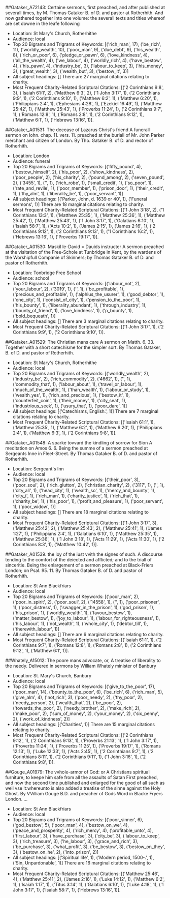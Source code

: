 ##Gataker_A72143: Certaine sermons, first preached, and after published at severall times, by M. Thomas Gataker B. of D. and pastor at Rotherhith. And now gathered together into one volume: the severall texts and titles whereof are set downe in the leafe following
- Location: St Mary's Church, Rotherhithe
- Audience: local
- Top 20 Bigrams and Trigrams of Keywords: [('rich_man', 17), ('be_rich', 11), ('worldly_wealth', 10), ('poor_man', 9), ('due_debt', 9), ('his_wealth', 8), ('rich_or_poor', 6), ('pledge_or_pawn', 6), ('love_kindness', 4), ('all_the_wealth', 4), ('we_labour', 4), ('worldly_rich', 4), ('have_bestow', 4), ('his_pawn', 4), ('industry_be', 3), ('labour_to_keep', 3), ('his_money', 3), ('great_wealth', 3), ('wealth_but', 3), ('bestow_it', 3)]
- All subject headings: []
	There are 27 marginal citations relating to charity.
- Most Frequent Charity-Related Scriptural Citations: [('2 Corinthians 9:8', 3), ('Isaiah 61:1', 2), ('Matthew 6:3', 2), ('1 John 3:17', 1), ('2 Corinthians 9:9', 1), ('2 Corinthians 9:10', 1), ('Matthew 6:2', 1), ('Matthew 6:20', 1), ('Philippians 2:4', 1), ('Ephesians 4:28', 1), ('Ezekiel 16:49', 1), ('Matthew 25:42', 1), ('Matthew 25:43', 1), ('Proverbs 11:24', 1), ('2 Corinthians 9:7', 1), ('Romans 12:8', 1), ('Romans 2:8', 1), ('2 Corinthians 9:12', 1), ('Matthew 6:1', 1), ('Hebrews 13:16', 1)].

##Gataker_A01531: The decease of Lazarus Christ's friend A funerall sermon on Iohn. chap. 11. vers. 11. preached at the buriall of Mr. John Parker merchant and citizen of London. By Tho. Gataker B. of D. and rector of Rotherhith.
- Location: London
- Audience: funeral
- Top 20 Bigrams and Trigrams of Keywords: [('fifty_pound', 4), ('bestow_himself', 2), ('his_poor', 2), ('show_kindness', 2), ('poor_people', 2), ('his_charity', 2), ('pound_among', 2), ('seven_pound', 2), ('3455', 1), ('', 1), ('rich_robe', 1), ('small_credit', 1), ('so_poor', 1), ('rate_and_revile', 1), ('poor_member', 1), ('prison_door', 1), ('their_credit', 1), ('thy_alm', 1), ('liberality_be', 1), ('poor_servant', 1)]
- All subject headings: [('Parker, John, d. 1639 or 40', 1), ('Funeral sermons', 1)]
	There are 18 marginal citations relating to charity.
- Most Frequent Charity-Related Scriptural Citations: [('1 John 3:18', 2), ('1 Corinthians 13:3', 1), ('Matthew 25:35', 1), ('Matthew 25:36', 1), ('Matthew 25:42', 1), ('Matthew 25:43', 1), ('1 John 3:17', 1), ('Galatians 6:10', 1), ('Isaiah 58:7', 1), ('Acts 10:2', 1), ('James 2:15', 1), ('James 2:16', 1), ('2 Corinthians 9:12', 1), ('2 Corinthians 9:13', 1), ('1 Corinthians 16:2', 1), ('Hebrews 13:16', 1), ('Proverbs 19:17', 1)].

##Gataker_A01530: Maskil le-David = Dauids instructer A sermon preached at the visitation of the Free-Schole at Tunbridge in Kent, by the wardens of the Worshipfull Companie of Skinners; by Thomas Gataker B. of D. and pastor of Rotherhith.
- Location: Tonbridge Free School
- Audience: school
- Top 20 Bigrams and Trigrams of Keywords: [('labour_not', 2), ('your_labour', 2), ('3019', 1), ('', 1), ('be_profitable', 1), ('precious_and_profitable', 1), ('alphius_the_usurer', 1), ('good_debtor', 1), ('one_city', 1), ('consist_of_city', 1), ('pension_to_the_poor', 1), ('his_bounty', 1), ('liberality_abundant', 1), ('through_industry', 1), ('bounty_of_friend', 1), ('love_kindness', 1), ('p_bounty', 1), ('bold_bequeath', 1)]
- All subject headings: []
	There are 3 marginal citations relating to charity.
- Most Frequent Charity-Related Scriptural Citations: [('1 John 3:17', 1), ('2 Corinthians 9:9', 1), ('2 Corinthians 9:10', 1)].

##Gataker_A01529: The Christian mans care A sermon on Matth. 6. 33. Together with a short catechisme for the simpler sort. By Thomas Gataker, B. of D. and pastor of Rotherhith.
- Location: St Mary's Church, Rotherhithe
- Audience: local
- Top 20 Bigrams and Trigrams of Keywords: [('worldly_wealth', 2), ('industry_be', 2), ('rich_commodity', 2), ('4662', 1), ('', 1), ('commodity_that', 1), ('labour_about', 1), ('travel_or_labour', 1), ('much_of_the_wealth', 1), ('than_wealth', 1), ('labour_or_study', 1), ('wealth_yes', 1), ('rich_and_precious', 1), ('bestow_it', 1), ('counterfeit_coin', 1), ('their_money', 1), ('city_seat', 1), ('industrious_seek', 1), ('usury_that', 1), ('poor_dare', 1)]
- All subject headings: [('Catechisms, English.', 1)]
	There are 7 marginal citations relating to charity.
- Most Frequent Charity-Related Scriptural Citations: [('Isaiah 61:1', 1), ('Matthew 25:35', 1), ('Matthew 6:2', 1), ('Matthew 6:20', 1), ('Philippians 2:4', 1), ('Matthew 6:3', 1), ('2 Corinthians 9:8', 1)].

##Gataker_A01548: A sparke tovvard the kindling of sorrow for Sion A meditation on Amos 6. 6. Being the summe of a sermon preached at Sergeants Inne in Fleet-Street. By Thomas Gataker B. of D. and pastor of Rotherhith.
- Location: Sergeant's Inn
- Audience: local
- Top 20 Bigrams and Trigrams of Keywords: [('their_poor', 3), ('poor_soul', 2), ('rich_glutton', 2), ('christian_charity', 2), ('3117', 1), ('', 1), ('city_all', 1), ('head_city', 1), ('wealth_so', 1), ('mercy_and_bounty', 1), ('city_i', 1), ('rich_man', 1), ('charity_justice', 1), ('rich_that', 1), ('charity_be', 1), ('his_poor', 1), ('profit_and_pleasure', 1), ('poor_servant', 1), ('poor_widow', 1)]
- All subject headings: []
	There are 18 marginal citations relating to charity.
- Most Frequent Charity-Related Scriptural Citations: [('1 John 3:17', 3), ('Matthew 25:42', 2), ('Matthew 25:43', 2), ('Matthew 25:41', 1), ('James 1:27', 1), ('Philippians 2:4', 1), ('Galatians 6:10', 1), ('Matthew 25:35', 1), ('Matthew 25:36', 1), ('1 John 3:18', 1), ('Acts 11:29', 1), ('Acts 11:30', 1), ('2 Corinthians 8:3', 1), ('Matthew 10:42', 1)].

##Gataker_A01539: the ioy of the iust vvith the signes of such. A discourse tending to the comfort of the deiected and afflicted; and to the triall of sinceritie. Being the enlargement of a sermon preached at Black-Friers London; on Psal. 95. 11. By Thomas Gataker B. of D. and pastor of Rotherhith.
- Location: St Ann Blackfriars
- Audience: local
- Top 20 Bigrams and Trigrams of Keywords: [('poor_man', 2), ('poor_in_spirit', 2), ('poor_soul', 2), ('14558', 1), ('', 1), ('poor_prisoner', 1), ('poor_distress', 1), ('swagger_in_the_prison', 1), ('god_prison', 1), ('his_prison', 1), ('worldly_wealth', 1), ('favour_bestow', 1), ('matter_bestow', 1), ('joy_to_labour', 1), ('labour_for_righteousness', 1), ('his_labour', 1), ('not_wealth', 1), ('whole_city', 1), ('debtor_till', 1), ('therewith_labour', 1)]
- All subject headings: []
	There are 6 marginal citations relating to charity.
- Most Frequent Charity-Related Scriptural Citations: [('Isaiah 61:1', 1), ('2 Corinthians 9:7', 1), ('Romans 12:8', 1), ('Romans 2:8', 1), ('2 Corinthians 9:12', 1), ('Matthew 6:1', 1)].

##Whately_A15012: The poore mans advocate, or, A treatise of liberality to the needy. Delivered in sermons by William Whately minister of Banbury
- Location: St. Mary's Church, Banbury
- Audience: local
- Top 20 Bigrams and Trigrams of Keywords: [('give_to_the_poor', 17), ('poor_man', 14), ('bounty_to_the_poor', 6), ('be_rich', 6), ('rich_man', 5), ('give_alm', 4), ('not_rich', 3), ('poor_needy', 2), ('thy_poor', 2), ('needy_person', 2), ('wealth_that', 2), ('be_poor', 2), ('towards_the_poor', 2), ('needy_brother', 2), ('make_rich', 2), ('make_poor', 2), ('sum_of_money', 2), ('your_money', 2), ('six_penny', 2), ('work_of_kindness', 2)]
- All subject headings: [('Charities', 1)]
	There are 15 marginal citations relating to charity.
- Most Frequent Charity-Related Scriptural Citations: [('2 Corinthians 9:12', 1), ('2 Corinthians 9:13', 1), ('Proverbs 21:13', 1), ('1 John 3:17', 1), ('Proverbs 11:24', 1), ('Proverbs 11:25', 1), ('Proverbs 19:17', 1), ('Romans 12:13', 1), ('Luke 12:33', 1), ('Acts 2:45', 1), ('2 Corinthians 9:7', 1), ('2 Corinthians 8:11', 1), ('2 Corinthians 9:11', 1), ('1 John 3:16', 1), ('2 Corinthians 9:8', 1)].

##Gouge_A01979: The vvhole-armor of God: or A Christians spiritual furniture, to keepe him safe from all the assaults of Satan First preached, and now the second time published and enlarged for the good of all such as well vse it:whereunto is also added a treatise of the sinne against the Holy Ghost. By VVilliam Gouge B.D. and preacher of Gods Word in Blacke Fryers London. ...
- Location: St Ann Blackfriars
- Audience: local
- Top 20 Bigrams and Trigrams of Keywords: [('poor_sinner', 6), ('god_bestow', 5), ('poor_man', 4), ('bestow_on_we', 4), ('peace_and_prosperity', 4), ('rich_mercy', 4), ('profitable_unto', 4), ('first_labour', 3), ('have_purchase', 3), ('city_be', 3), ('labour_to_keep', 3), ('rich_treasure', 3), ('he_labour', 3), ('grace_and_rich', 3), ('be_purchase', 3), ('what_profit', 3), ('be_bestow', 3), ('bestow_on_they', 3), ('bestow_on_he', 2), ('into_prison', 2)]
- All subject headings: [('Spiritual life', 1), ('Modern period, 1500-.', 1), ('Sin, Unpardonable', 1)]
	There are 16 marginal citations relating to charity.
- Most Frequent Charity-Related Scriptural Citations: [('Matthew 25:46', 4), ('Matthew 25:41', 2), ('James 2:16', 1), ('Luke 14:12', 1), ('Matthew 6:2', 1), ('Isaiah 1:17', 1), ('Titus 3:14', 1), ('Galatians 6:10', 1), ('Luke 4:18', 1), ('1 John 3:17', 1), ('Isaiah 58:7', 1), ('Hebrews 13:16', 1)].